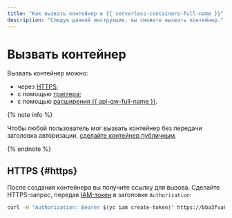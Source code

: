 ```yaml
---
title: "Как вызвать контейнер в {{ serverless-containers-full-name }}"
description: "Следуя данной инструкции, вы сможете вызвать контейнер." 
---
```


# Вызвать контейнер

Вызвать контейнер можно:
* через [HTTPS](#https);
* с помощью [триггера](../concepts/trigger/index.md);
* с помощью [расширения {{ api-gw-full-name }}](../../api-gateway/concepts/extensions/containers.md).

{% note info %}

Чтобы любой пользователь мог вызвать контейнер без передачи заголовка авторизации, [сделайте контейнер публичным](./container-public.md).

{% endnote %}

## HTTPS {#https}

После создания контейнера вы получите ссылку для вызова. Сделайте HTTPS-запрос, передав [IAM-токен](../../iam/concepts/authorization/iam-token.md) в заголовке `Authorization`:

```bash
curl -H "Authorization: Bearer $(yc iam create-token)" https://bba3fva6ka5g********.{{ serverless-containers-host }}/hello
```
